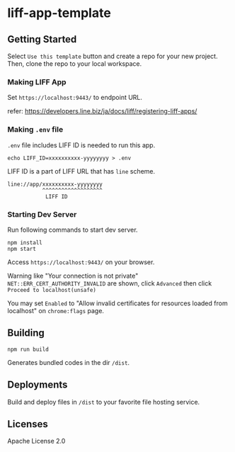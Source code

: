 # liff-app-template

## Getting Started

Select `Use this template` button and create a repo for your new project.
Then, clone the repo to your local workspace.

### Making LIFF App

Set `https://localhost:9443/` to endpoint URL.

refer: https://developers.line.biz/ja/docs/liff/registering-liff-apps/

### Making `.env` file

`.env` file includes LIFF ID is needed to run this app.

```console
echo LIFF_ID=xxxxxxxxxx-yyyyyyyy > .env
```

LIFF ID is a part of LIFF URL that has `line` scheme.

```
line://app/xxxxxxxxxx-yyyyyyyy
           ^^^^^^^^^^^^^^^^^^^
            LIFF ID
```

### Starting Dev Server

Run following commands to start dev server.

```console
npm install
npm start
```

Access `https://localhost:9443/` on your browser.

Warning like "Your connection is not private" `NET::ERR_CERT_AUTHORITY_INVALID` are shown, click `Advanced` then click `Proceed to localhost(unsafe)`

You may set `Enabled` to "Allow invalid certificates for resources loaded from localhost" on `chrome:flags` page.

## Building

```console
npm run build
```

Generates bundled codes in the dir `/dist`.

## Deployments

Build and deploy files in `/dist` to your favorite file hosting service.

## Licenses

Apache License 2.0

